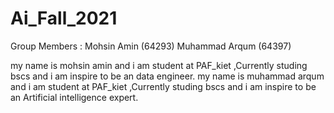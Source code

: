 # Ai_Fall_2021
Group Members :
Mohsin Amin (64293)
Muhammad Arqum (64397)

my name is mohsin amin and i am student at PAF_kiet ,Currently studing bscs and i am inspire to be an data engineer.
my name is muhammad arqum and i am student at PAF_kiet ,Currently studing bscs and i am inspire to be an Artificial intelligence expert.

